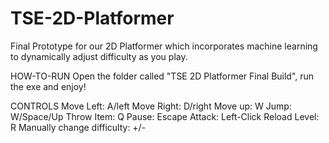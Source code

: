 # TSE-2D-Platformer
Final Prototype for our 2D Platformer which incorporates machine learning to dynamically adjust difficulty as you play.

HOW-TO-RUN
Open the folder called "TSE 2D Platformer Final Build", run the exe and enjoy!


CONTROLS
Move Left: A/left
Move Right: D/right
Move up: W
Jump: W/Space/Up
Throw Item: Q
Pause: Escape
Attack: Left-Click
Reload Level: R
Manually change difficulty: +/-
